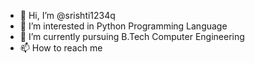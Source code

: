 - 👋 Hi, I’m @srishti1234q
- 👀 I’m interested in Python Programming Language
- 🌱 I’m currently pursuing B.Tech Computer Engineering 
- 📫 How to reach me 

<!---
srishti1234q/srishti1234q is a ✨ special ✨ repository because its `README.md` (this file) appears on your GitHub profile.
You can click the Preview link to take a look at your changes.
--->
